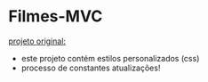 # Filmes-MVC

[projeto original:](https://github.com/taniro/MovieDatabase/)

- este projeto contém estilos personalizados (css)
- processo de constantes atualizações!

